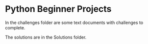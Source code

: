 # Python Beginner Projects
In the challenges folder are some text documents with challenges to complete.

The solutions are in the Solutions folder.
